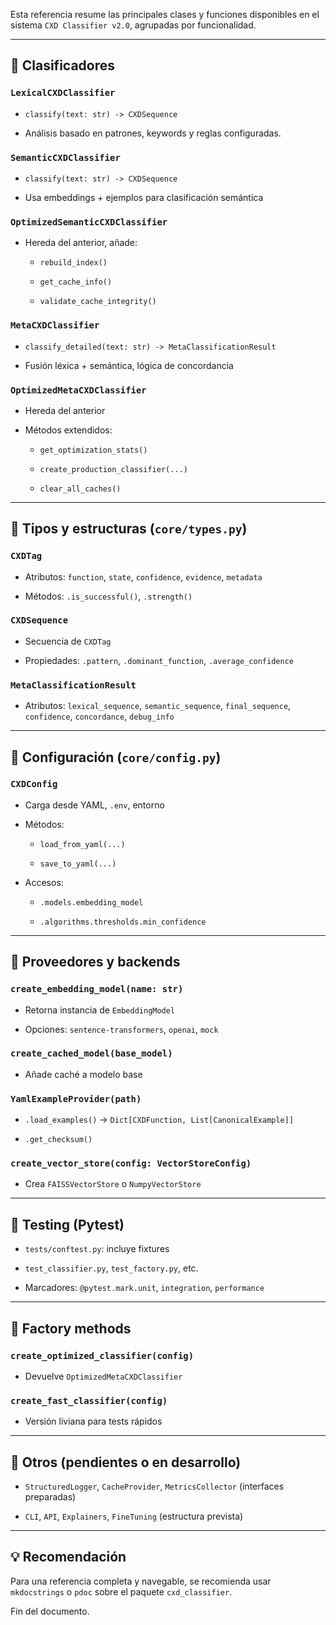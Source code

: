 Esta referencia resume las principales clases y funciones disponibles en el sistema `CXD Classifier v2.0`, agrupadas por funcionalidad.

---

## 🔎 Clasificadores

### `LexicalCXDClassifier`

- `classify(text: str) -> CXDSequence`
    
- Análisis basado en patrones, keywords y reglas configuradas.
    

### `SemanticCXDClassifier`

- `classify(text: str) -> CXDSequence`
    
- Usa embeddings + ejemplos para clasificación semántica
    

### `OptimizedSemanticCXDClassifier`

- Hereda del anterior, añade:
    
    - `rebuild_index()`
        
    - `get_cache_info()`
        
    - `validate_cache_integrity()`
        

### `MetaCXDClassifier`

- `classify_detailed(text: str) -> MetaClassificationResult`
    
- Fusión léxica + semántica, lógica de concordancia
    

### `OptimizedMetaCXDClassifier`

- Hereda del anterior
    
- Métodos extendidos:
    
    - `get_optimization_stats()`
        
    - `create_production_classifier(...)`
        
    - `clear_all_caches()`
        

---

## 🧠 Tipos y estructuras (`core/types.py`)

### `CXDTag`

- Atributos: `function`, `state`, `confidence`, `evidence`, `metadata`
    
- Métodos: `.is_successful()`, `.strength()`
    

### `CXDSequence`

- Secuencia de `CXDTag`
    
- Propiedades: `.pattern`, `.dominant_function`, `.average_confidence`
    

### `MetaClassificationResult`

- Atributos: `lexical_sequence`, `semantic_sequence`, `final_sequence`, `confidence`, `concordance`, `debug_info`
    

---

## 🧰 Configuración (`core/config.py`)

### `CXDConfig`

- Carga desde YAML, `.env`, entorno
    
- Métodos:
    
    - `load_from_yaml(...)`
        
    - `save_to_yaml(...)`
        
- Accesos:
    
    - `.models.embedding_model`
        
    - `.algorithms.thresholds.min_confidence`
        

---

## 🔌 Proveedores y backends

### `create_embedding_model(name: str)`

- Retorna instancia de `EmbeddingModel`
    
- Opciones: `sentence-transformers`, `openai`, `mock`
    

### `create_cached_model(base_model)`

- Añade caché a modelo base
    

### `YamlExampleProvider(path)`

- `.load_examples()` → `Dict[CXDFunction, List[CanonicalExample]]`
    
- `.get_checksum()`
    

### `create_vector_store(config: VectorStoreConfig)`

- Crea `FAISSVectorStore` o `NumpyVectorStore`
    

---

## 🧪 Testing (Pytest)

- `tests/conftest.py`: incluye fixtures
    
- `test_classifier.py`, `test_factory.py`, etc.
    
- Marcadores: `@pytest.mark.unit`, `integration`, `performance`
    

---

## 🧩 Factory methods

### `create_optimized_classifier(config)`

- Devuelve `OptimizedMetaCXDClassifier`
    

### `create_fast_classifier(config)`

- Versión liviana para tests rápidos
    

---

## 📁 Otros (pendientes o en desarrollo)

- `StructuredLogger`, `CacheProvider`, `MetricsCollector` (interfaces preparadas)
    
- `CLI`, `API`, `Explainers`, `FineTuning` (estructura prevista)
    

---

## 💡 Recomendación

Para una referencia completa y navegable, se recomienda usar `mkdocstrings` o `pdoc` sobre el paquete `cxd_classifier`.

Fin del documento.